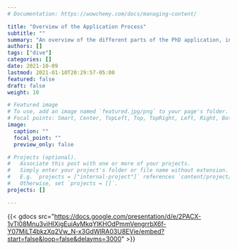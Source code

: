 ```yaml
---
# Documentation: https://wowchemy.com/docs/managing-content/

title: "Overview of the Application Process"
subtitle: ""
summary: "An overview of the different parts of the PhD application, including what fellowships are and why you should apply for them."
authors: []
tags: ["dive"]
categories: []
date: 2021-10-09
lastmod: 2021-01-10T20:29:57-05:00
featured: false
draft: false
weight: 10

# Featured image
# To use, add an image named `featured.jpg/png` to your page's folder.
# Focal points: Smart, Center, TopLeft, Top, TopRight, Left, Right, BottomLeft, Bottom, BottomRight.
image:
  caption: ""
  focal_point: ""
  preview_only: false

# Projects (optional).
#   Associate this post with one or more of your projects.
#   Simply enter your project's folder or file name without extension.
#   E.g. `projects = ["internal-project"]` references `content/project/deep-learning/index.md`.
#   Otherwise, set `projects = []`.
projects: []

---
```

{{< gdocs src="https://docs.google.com/presentation/d/e/2PACX-1vTl08Mnu3viHIXigEuiAyMkqYlKHOdPmmVengrrbX6f-Y07MiLT4bkzXq2Vw_N-x3GdWlRA03U8EVie/embed?start=false&loop=false&delayms=3000" >}}

